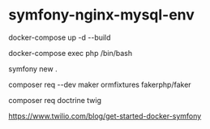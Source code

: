 # symfony-nginx-mysql-env
 
 
docker-compose up -d --build

docker-compose exec php /bin/bash

symfony new .

composer req --dev maker ormfixtures fakerphp/faker

composer req doctrine twig

https://www.twilio.com/blog/get-started-docker-symfony
